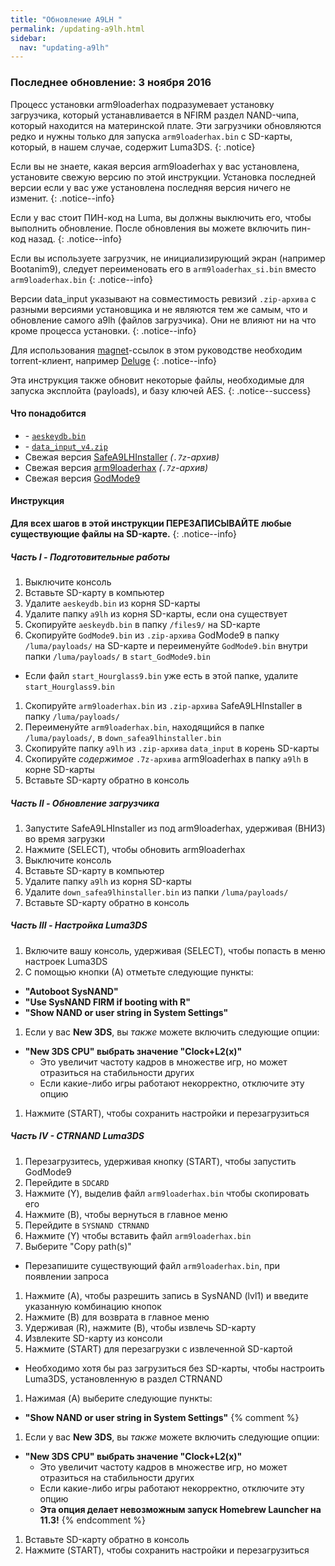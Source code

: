 ```yaml
---
title: "Обновление A9LH "
permalink: /updating-a9lh.html
sidebar:
  nav: "updating-a9lh"
---
```


### Последнее обновление: 3 ноября 2016

Процесс установки arm9loaderhax подразумевает установку загрузчика, который устанавливается в NFIRM раздел NAND-чипа, который находится на материнской плате. Эти загрузчики обновляются редко и нужны только для запуска `arm9loaderhax.bin` с SD-карты, который, в нашем случае, содержит Luma3DS.
{: .notice}

Если вы не знаете, какая версия arm9loaderhax у вас установлена, установите свежую версию по этой инструкции. Установка последней версии если у вас уже установлена последняя версия ничего не изменит.
{: .notice--info}

Если у вас стоит ПИН-код на Luma, вы должны выключить его, чтобы выполнить обновление. После обновления вы можете включить пин-код назад.
{: .notice--info}

Если вы используете загрузчик, не инициализирующий экран (например Bootanim9), следует переименовать его в `arm9loaderhax_si.bin` вместо `arm9loaderhax.bin`
{: .notice--info}

Версии data_input указывают на совместимость ревизий `.zip-архива` с разными версиями установщика и не являются тем же самым, что и обновление самого a9lh (файлов загрузчика). Они не влияют ни на что кроме процесса установки.
{: .notice--info}

Для использования [magnet](https://en.wikipedia.org/wiki/Magnet_URI_scheme)-ссылок в этом руководстве необходим torrent-клиент, например [Deluge](http://dev.deluge-torrent.org/wiki/Download)
{: .notice--info}

Эта инструкция также обновит некоторые файлы, необходимые для запуска эксплойта (payloads), и базу ключей AES.
{: .notice--success}

#### <a name="what_need" />Что понадобится

* <i class="fa fa-magnet" aria-hidden="true" title="Это magnet-ссылка. Воспользуйтесь торрент-клиентом, чтобы скачать этот файл."></i> - [`aeskeydb.bin`](magnet:?xt=urn:btih:18b3a17f78e2376e05feaa150749d9fd689b25dc&dn=aeskeydb.bin&tr=udp%3A%2F%2Ftracker.coppersurfer.tk%3A6969%2Fannounce&tr=udp%3A%2F%2Ftracker.opentrackr.org%3A1337%2Fannounce&tr=http%3A%2F%2Ftracker.opentrackr.org%3A1337%2Fannounce&tr=udp%3A%2F%2Fzer0day.ch%3A1337%2Fannounce&tr=udp%3A%2F%2Ftracker.leechers-paradise.org%3A6969%2Fannounce&tr=http%3A%2F%2Fexplodie.org%3A6969%2Fannounce&tr=udp%3A%2F%2Fexplodie.org%3A6969%2Fannounce&tr=udp%3A%2F%2F9.rarbg.com%3A2710%2Fannounce&tr=udp%3A%2F%2Fp4p.arenabg.com%3A1337%2Fannounce&tr=http%3A%2F%2Fp4p.arenabg.com%3A1337%2Fannounce&tr=udp%3A%2F%2Ftracker.aletorrenty.pl%3A2710%2Fannounce&tr=http%3A%2F%2Ftracker.aletorrenty.pl%3A2710%2Fannounce&tr=http%3A%2F%2Ftracker1.wasabii.com.tw%3A6969%2Fannounce&tr=http%3A%2F%2Ftracker.baravik.org%3A6970%2Fannounce&tr=http%3A%2F%2Ftracker.tfile.me%2Fannounce&tr=udp%3A%2F%2Ftorrent.gresille.org%3A80%2Fannounce&tr=http%3A%2F%2Ftorrent.gresille.org%2Fannounce&tr=udp%3A%2F%2Ftracker.yoshi210.com%3A6969%2Fannounce&tr=udp%3A%2F%2Ftracker.tiny-vps.com%3A6969%2Fannounce&tr=udp%3A%2F%2Ftracker.filetracker.pl%3A8089%2Fannounce)
* <i class="fa fa-magnet" aria-hidden="true" title="Это magnet-ссылка. Воспользуйтесь торрент-клиентом, чтобы скачать этот файл."></i> - [`data_input_v4.zip`](magnet:?xt=urn:btih:00f03ff69b5961307303d5e4778a2f65a528bf2d&dn=data%5Finput%5Fv4.zip&tr=udp%3A%2F%2Ftracker.coppersurfer.tk%3A6969%2Fannounce&tr=udp%3A%2F%2Ftracker.opentrackr.org%3A1337%2Fannounce&tr=http%3A%2F%2Ftracker.opentrackr.org%3A1337%2Fannounce&tr=udp%3A%2F%2Fzer0day.ch%3A1337%2Fannounce&tr=udp%3A%2F%2Ftracker.leechers-paradise.org%3A6969%2Fannounce&tr=http%3A%2F%2Fexplodie.org%3A6969%2Fannounce&tr=udp%3A%2F%2Fexplodie.org%3A6969%2Fannounce&tr=udp%3A%2F%2F9.rarbg.com%3A2710%2Fannounce&tr=udp%3A%2F%2Fp4p.arenabg.com%3A1337%2Fannounce&tr=http%3A%2F%2Fp4p.arenabg.com%3A1337%2Fannounce&tr=udp%3A%2F%2Ftracker.aletorrenty.pl%3A2710%2Fannounce&tr=http%3A%2F%2Ftracker.aletorrenty.pl%3A2710%2Fannounce&tr=http%3A%2F%2Ftracker1.wasabii.com.tw%3A6969%2Fannounce&tr=http%3A%2F%2Ftracker.baravik.org%3A6970%2Fannounce&tr=http%3A%2F%2Ftracker.tfile.me%2Fannounce&tr=udp%3A%2F%2Ftorrent.gresille.org%3A80%2Fannounce&tr=http%3A%2F%2Ftorrent.gresille.org%2Fannounce&tr=udp%3A%2F%2Ftracker.yoshi210.com%3A6969%2Fannounce&tr=udp%3A%2F%2Ftracker.tiny-vps.com%3A6969%2Fannounce&tr=udp%3A%2F%2Ftracker.filetracker.pl%3A8089%2Fannounce)
* Свежая версия [SafeA9LHInstaller](https://github.com/AuroraWright/SafeA9LHInstaller/releases/latest) *(`.7z`-архив)*
* Свежая версия [arm9loaderhax](https://github.com/AuroraWright/arm9loaderhax/releases/latest) *(`.7z`-архив)*
* Свежая версия [GodMode9](https://github.com/d0k3/GodMode9/releases/latest)

#### <a name="instructions" />Инструкция

**Для всех шагов в этой инструкции ПЕРЕЗАПИСЫВАЙТЕ любые существующие файлы на SD-карте.**
{: .notice--info}

##### <a name="part1" />Часть I - Подготовительные работы

1. Выключите консоль
1. Вставьте SD-карту в компьютер
1. Удалите `aeskeydb.bin` из корня SD-карты
1. Удалите папку `a9lh` из корня SD-карты, если она существует
1. Скопируйте `aeskeydb.bin` в папку `/files9/` на SD-карте
1. Скопируйте `GodMode9.bin` из `.zip-архива` GodMode9 в папку `/luma/payloads/` на SD-карте и переименуйте `GodMode9.bin` внутри папки `/luma/payloads/` в `start_GodMode9.bin`
  + Если файл `start_Hourglass9.bin` уже есть в этой папке, удалите `start_Hourglass9.bin`
1. Скопируйте `arm9loaderhax.bin` из `.zip-архива` SafeA9LHInstaller в папку `/luma/payloads/`
1. Переименуйте `arm9loaderhax.bin`, находящийся в папке `/luma/payloads/`, в `down_safea9lhinstaller.bin`
1. Скопируйте папку `a9lh` из `.zip-архива` `data_input` в корень SD-карты
1. Скопируйте _содержимое_ `.7z-архива` arm9loaderhax в папку `a9lh` в корне SD-карты
1. Вставьте SD-карту обратно в консоль

##### <a name="part2" />Часть II - Обновление загрузчика

1. Запустите SafeA9LHInstaller из под arm9loaderhax, удерживая (ВНИЗ) во время загрузки
1. Нажмите (SELECT), чтобы обновить arm9loaderhax
1. Выключите консоль
1. Вставьте SD-карту в компьютер
1. Удалите папку `a9lh` из корня SD-карты
1. Удалите `down_safea9lhinstaller.bin` из папки `/luma/payloads/`
1. Вставьте SD-карту обратно в консоль

##### <a name="part3" />Часть III - Настройка Luma3DS

1. Включите вашу консоль, удерживая (SELECT), чтобы попасть в меню настроек Luma3DS
1. С помощью кнопки (А) отметьте следующие пункты:    
  + **"Autoboot SysNAND"**
  + **"Use SysNAND FIRM if booting with R"**
  + **"Show NAND or user string in System Settings"**
1. Если у вас **New 3DS**, вы *также* можете включить следующие опции:
  + **"New 3DS CPU" выбрать значение "Clock+L2(x)"**
    + Это увеличит частоту кадров в множестве игр, но может отразиться на стабильности других
    + Если какие-либо игры работают некорректно, отключите эту опцию
1. Нажмите (START), чтобы сохранить настройки и перезагрузиться

##### <a name="part4" />Часть IV - CTRNAND Luma3DS

1. Перезагрузитесь, удерживая кнопку (START), чтобы запустить GodMode9
1. Перейдите в `SDCARD`
1. Нажмите (Y), выделив файл `arm9loaderhax.bin` чтобы скопировать его
1. Нажмите (B), чтобы вернуться в главное меню
1. Перейдите в `SYSNAND CTRNAND`
1. Нажмите (Y) чтобы вставить файл `arm9loaderhax.bin`
1. Выберите "Copy path(s)"
  + Перезапишите существующий файл `arm9loaderhax.bin`, при появлении запроса
1. Нажмите (A), чтобы разрешить запись в SysNAND (lvl1) и введите указанную комбинацию кнопок
1. Нажмите (B) для возврата в главное меню
1. Удерживая (R), нажмите (B), чтобы извлечь SD-карту
1. Извлеките SD-карту из консоли
1. Нажмите (START) для перезагрузки с извлеченной SD-картой
  + Необходимо хотя бы раз загрузиться без SD-карты, чтобы настроить Luma3DS, установленную в раздел CTRNAND
1. Нажимая (A) выберите следующие пункты:    
  + **"Show NAND or user string in System Settings"**
{% comment %}
1. Если у вас **New 3DS**, вы *также* можете включить следующие опции:
  + **"New 3DS CPU" выбрать значение "Clock+L2(x)"**
    + Это увеличит частоту кадров в множестве игр, но может отразиться на стабильности других
    + Если какие-либо игры работают некорректно, отключите эту опцию
    + **Эта опция делает невозможным запуск Homebrew Launcher на 11.3!**
{% endcomment %}
1. Вставьте SD-карту обратно в консоль
1. Нажмите (START), чтобы сохранить настройки и перезагрузиться
